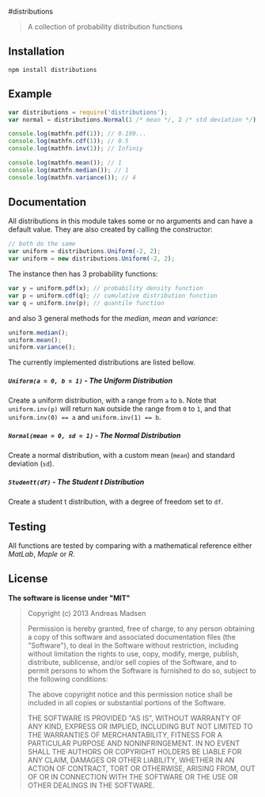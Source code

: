 #distributions

> A collection of probability distribution functions

## Installation

```sheel
npm install distributions
```

## Example

```javascript
var distributions = require('distributions');
var normal = distributions.Normal(1 /* mean */, 2 /* std deviation */);

console.log(mathfn.pdf(1)); // 0.199...
console.log(mathfn.cdf(1)); // 0.5
console.log(mathfn.inv(1)); // Infiniy

console.log(mathfn.mean()); // 1
console.log(mathfn.median()); // 1
console.log(mathfn.variance()); // 4
```

## Documentation

All distributions in this module takes some or no arguments and can have a
default value. They are also created by calling the constructor:

```javascript
// both do the same
var uniform = distributions.Uniform(-2, 2);
var uniform = new distributions.Uniform(-2, 2);
```

The instance then has 3 probability functions:

```javascript
var y = uniform.pdf(x); // probability density function
var p = uniform.cdf(q); // cumulative distribution function
var q = uniform.inv(p); // quantile function
```

and also 3 general methods for the _median_, _mean_ and _variance_:

```javascript
uniform.median();
uniform.mean();
uniform.variance();
```

The currently implemented distributions are listed bellow.

##### `Uniform(a = 0, b = 1)` - The Uniform Distribution

Create a uniform distribution, with a range from `a` to `b`. Note that
`uniform.inv(p)` will return `NaN` outside the range from `0` to `1`,
and that `uniform.inv(0) == a` and  `uniform.inv(1) == b`.

##### `Normal(mean = 0, sd = 1)` - The Normal Distribution

Create a normal distribution, with a custom mean (`mean`) and standard deviation
(`sd`).

##### `Studentt(df)` - The Student t Distribution

Create a student t distribution, with a degree of freedom set to `df`.

## Testing

All functions are tested by comparing with a mathematical reference
either _MatLab_, _Maple_ or _R_.

## License

**The software is license under "MIT"**

> Copyright (c) 2013 Andreas Madsen
>
> Permission is hereby granted, free of charge, to any person obtaining a copy
> of this software and associated documentation files (the "Software"), to deal
> in the Software without restriction, including without limitation the rights
> to use, copy, modify, merge, publish, distribute, sublicense, and/or sell
> copies of the Software, and to permit persons to whom the Software is
> furnished to do so, subject to the following conditions:
>
> The above copyright notice and this permission notice shall be included in
> all copies or substantial portions of the Software.
>
> THE SOFTWARE IS PROVIDED "AS IS", WITHOUT WARRANTY OF ANY KIND, EXPRESS OR
> IMPLIED, INCLUDING BUT NOT LIMITED TO THE WARRANTIES OF MERCHANTABILITY,
> FITNESS FOR A PARTICULAR PURPOSE AND NONINFRINGEMENT. IN NO EVENT SHALL THE
> AUTHORS OR COPYRIGHT HOLDERS BE LIABLE FOR ANY CLAIM, DAMAGES OR OTHER
> LIABILITY, WHETHER IN AN ACTION OF CONTRACT, TORT OR OTHERWISE, ARISING FROM,
> OUT OF OR IN CONNECTION WITH THE SOFTWARE OR THE USE OR OTHER DEALINGS IN
> THE SOFTWARE.
